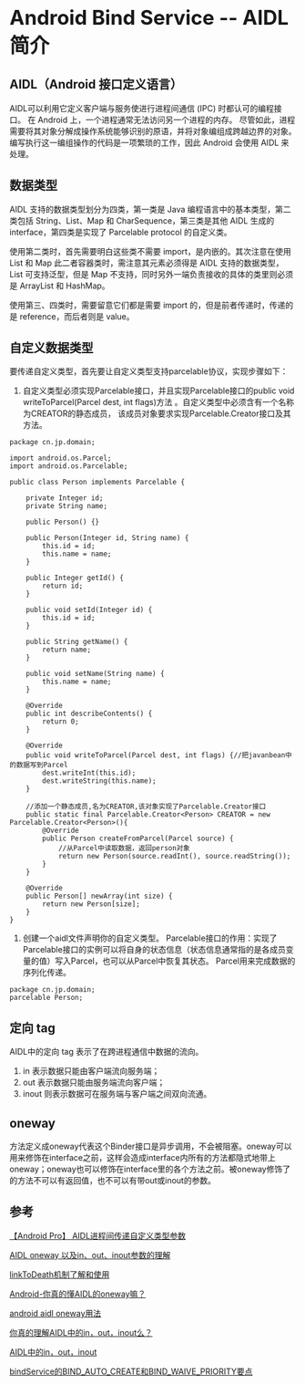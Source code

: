 <h1 style="font-size: 2.5em;"> Android Bind Service -- AIDL 简介</h1>
 

## AIDL（Android 接口定义语言）

AIDL可以利用它定义客户端与服务使进行进程间通信 (IPC) 时都认可的编程接口。 在 Android 上，一个进程通常无法访问另一个进程的内存。 尽管如此，进程需要将其对象分解成操作系统能够识别的原语，并将对象编组成跨越边界的对象。 编写执行这一编组操作的代码是一项繁琐的工作，因此 Android 会使用 AIDL 来处理。

## 数据类型

AIDL 支持的数据类型划分为四类，第一类是 Java 编程语言中的基本类型，第二类包括 String、List、Map 和 CharSequence，第三类是其他 AIDL 生成的 interface，第四类是实现了 Parcelable protocol 的自定义类。

使用第二类时，首先需要明白这些类不需要 import，是内嵌的。其次注意在使用 List 和 Map 此二者容器类时，需注意其元素必须得是 AIDL 支持的数据类型，List 可支持泛型，但是 Map 不支持，同时另外一端负责接收的具体的类里则必须是 ArrayList 和 HashMap。
 
使用第三、四类时，需要留意它们都是需要 import 的，但是前者传递时，传递的是 reference，而后者则是 value。

## 自定义数据类型

要传递自定义类型，首先要让自定义类型支持parcelable协议，实现步骤如下：

1. 自定义类型必须实现Parcelable接口，并且实现Parcelable接口的public void writeToParcel(Parcel dest, int flags)方法 。自定义类型中必须含有一个名称为CREATOR的静态成员， 该成员对象要求实现Parcelable.Creator接口及其方法。 

`````
package cn.jp.domain; 

import android.os.Parcel; 
import android.os.Parcelable; 

public class Person implements Parcelable {

	private Integer id; 
	private String name; 
	
	public Person() {} 
	
	public Person(Integer id, String name) { 
		this.id = id; 
		this.name = name; 
	}
	
	public Integer getId() { 
		return id; 
	}
	
	public void setId(Integer id) { 
		this.id = id; 
	}
	
	public String getName() { 
		return name; 
	} 
	
	public void setName(String name) { 
		this.name = name; 
	} 
	
	@Override 
	public int describeContents() { 
		return 0; 
	} 
	
	@Override 
	public void writeToParcel(Parcel dest, int flags) {//把javanbean中的数据写到Parcel 
		dest.writeInt(this.id); 
		dest.writeString(this.name); 
	} 
	
	//添加一个静态成员,名为CREATOR,该对象实现了Parcelable.Creator接口 
	public static final Parcelable.Creator<Person> CREATOR = new Parcelable.Creator<Person>(){ 
		@Override 
		public Person createFromParcel(Parcel source) {
			//从Parcel中读取数据，返回person对象 
			return new Person(source.readInt(), source.readString()); 
		} 
	}
	
	@Override 
	public Person[] newArray(int size) { 
		return new Person[size]; 
	} 
}
`````


1. 创建一个aidl文件声明你的自定义类型。 
Parcelable接口的作用：实现了Parcelable接口的实例可以将自身的状态信息（状态信息通常指的是各成员变量的值）写入Parcel，也可以从Parcel中恢复其状态。 Parcel用来完成数据的序列化传递。

`````
package cn.jp.domain; 
parcelable Person; 

`````

## 定向 tag
AIDL中的定向 tag 表示了在跨进程通信中数据的流向。
1. in 表示数据只能由客户端流向服务端；
1. out 表示数据只能由服务端流向客户端；
1. inout 则表示数据可在服务端与客户端之间双向流通。

## oneway

方法定义成oneway代表这个Binder接口是异步调用，不会被阻塞。oneway可以用来修饰在interface之前，这样会造成interface内所有的方法都隐式地带上oneway；oneway也可以修饰在interface里的各个方法之前。被oneway修饰了的方法不可以有返回值，也不可以有带out或inout的参数。


## 参考

[【Android Pro】 AIDL进程间传递自定义类型参数](https://www.cnblogs.com/0616--ataozhijia/p/4952441.html)

[AIDL oneway 以及in、out、inout参数的理解](https://blog.csdn.net/anlian523/article/details/98476033)

[linkToDeath机制了解和使用](https://blog.csdn.net/stven_king/article/details/53783822)

[Android-你真的懂AIDL的oneway嘛？](https://blog.csdn.net/weiqifa0/article/details/104284978)

[android aidl oneway用法](https://blog.csdn.net/u010164190/article/details/73292012)

[你真的理解AIDL中的in，out，inout么？](https://www.jianshu.com/p/ddbb40c7a251)

[AIDL中的in，out，inout](https://www.cnblogs.com/chen-cai/p/9639796.html)

[bindService的BIND_AUTO_CREATE和BIND_WAIVE_PRIORITY要点](https://blog.csdn.net/pan11115111/article/details/70236354)